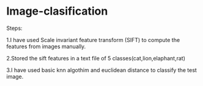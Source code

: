 # Image-clasification

Steps:

1.I have used  Scale invariant feature transform (SIFT) to compute the features from images manually.                                                              

2.Stored the sift features in a text file of 5 classes(cat,lion,elaphant,rat)

3.I have used basic knn algothim and euclidean distance to classify the test image.
